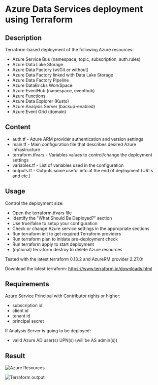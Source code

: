 # Azure Data Services deployment using Terraform

## Description

Terraform-based deployment of the following Azure resources:

- Azure Service Bus (namespace, topic, subscription, auth.rules)
- Azure Data Lake Storage
- Azure Data Factory (w/Git or without)
- Azure Data Factory linked with Data Lake Storage
- Azure Data Factory Pipeline
- Azure DataBricks WorkSpace
- Azure EventHub (namespace, eventhub)
- Azure Functions 
- Azure Data Explorer (Kusto)
- Azure Analysis Server (backup-enabled)
- Azure Event Grid (domain)

## Content

- auth.tf - Azure ARM provider authentication and version settings
- main.tf - Main configuration file that describes desired Azure infrastructure
- terraform.tfvars - Variables values to control/change the deployment settings
- variables.tf - List of variables used in the configuration
- outputs.tf - Outputs some useful info at the end of deployment (URLs and etc.)

## Usage

Control the deployment size:

- Open the terraform.tfvars file
- Identify the "What Should Be Deployed?" section
- Use true/false to setup your configuration
- Check or change Azure service settings in the appropriate sections
- Run terraform init to get required Terraform providers
- Run terraform plan to initiate pre-deployment check
- Run terraform apply to start deployment
- (optional) terraform destroy to delete Azure resources

Tested with the latest terraform 0.13.2 and AzureRM provider 2.27.0:

Download the latest terraform: 
https://www.terraform.io/downloads.html

## Requirements

Azure Service Principal with Contributor rights or higher:

- subscription id
- client id
- tenant id
- principal secret

If Analysis Server is going to be deployed:

- valid Azure AD user(s) UPN(s) (will be AS admin(s))

## Result

![Azure Resources](https://rlevchenko.files.wordpress.com/2020/09/image-2.png?w=768)

![Terraform output](https://rlevchenko.files.wordpress.com/2020/09/image-3.png?w=768)
